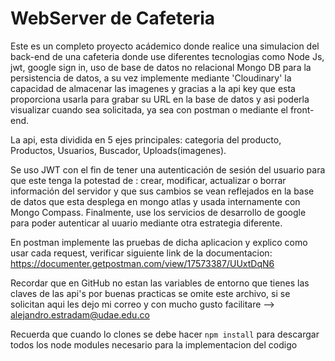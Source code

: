 # WebServer de Cafeteria

Este es un completo proyecto acádemico donde realice una simulacion del back-end de una cafeteria donde use diferentes tecnologias como Node Js, jwt, google sign in, uso de base de datos no relacional Mongo DB para la persistencia de datos, a su vez implemente mediante 'Cloudinary' la capacidad de almacenar las imagenes y gracias a la api key que esta proporciona usarla para grabar su URL en la base de datos  y asi poderla visualizar cuando sea solicitada, ya sea con postman o mediante el front-end.

La api, esta dividida en 5 ejes principales: categoria del producto, Productos, Usuarios, Buscador, Uploads(imagenes).

Se uso JWT con el fin de tener una autenticación de sesión del usuario para que este tenga la potestad de : crear, modificar, actualizar o borrar información del servidor y
que sus cambios se vean reflejados en la base de datos que esta desplega en mongo atlas  y usada internamente con Mongo Compass. Finalmente, use los servicios de desarrollo
de google para poder autenticar al uuario mediante otra estrategia diferente.

En postman implemente las pruebas de dicha aplicacion y explico como usar cada request, verificar siguiente link de la documentacion: https://documenter.getpostman.com/view/17573387/UUxtDqN6

Recordar que en GitHub no estan las variables de entorno que tienes las claves de las api's por buenas practicas se omite este archivo, si se solicitan aqui les dejo mi correo y con mucho gusto facilitare --> alejandro.estradam@udae.edu.co

Recuerda que cuando lo clones se debe hacer ``` npm install ``` para descargar todos los node modules necesario para la implementacion del codigo

